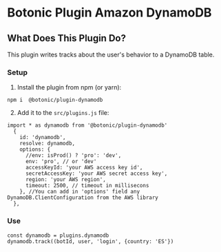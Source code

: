 # Botonic Plugin Amazon DynamoDB

## What Does This Plugin Do?

This plugin writes tracks about the user's behavior to a DynamoDB table.

### Setup

1. Install the plugin from npm (or yarn):

```
npm i  @botonic/plugin-dynamodb
```

2. Add it to the `src/plugins.js` file:

```
import * as dynamodb from '@botonic/plugin-dynamodb'
  {
    id: 'dynamodb',
    resolve: dynamodb,
    options: {
      //env: isProd() ? 'pro': 'dev',
      env: 'pro', // or 'dev'
      accessKeyId: 'your AWS access key id',
      secretAccessKey: 'your AWS secret access key',
      region: 'your AWS region',
      timeout: 2500, // timeout in millisecons
    }, //You can add in 'options' field any DynamoDB.ClientConfiguration from the AWS library
  },
```

### Use

```
const dynamodb = plugins.dynamodb
dynamodb.track((botId, user, 'login', {country: 'ES'})
```
